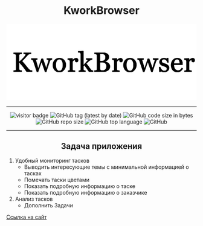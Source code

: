 <h1 align ="center">KworkBrowser</h1>

<img src="src/icons/Head.png">

---------------------------------
<div align="center">

<img alt="visitor badge" src="https://visitor-badge.laobi.icu/badge?page_id=GnomGad.KworkBrowser&?style=plastic"  />
<img alt="GitHub tag (latest by date)" src="https://img.shields.io/github/v/tag/GnomGad/KworkBrowser?style=plastic">
<img alt="GitHub code size in bytes" src="https://img.shields.io/github/languages/code-size/GnomGad/KworkBrowser?style=plastic">
<img alt="GitHub repo size" src="https://img.shields.io/github/repo-size/GnomGad/KworkBrowser?style=plastic">
<img alt="GitHub top language" src="https://img.shields.io/github/languages/top/GnomGad/KworkBrowser">

<img alt="GitHub" src="https://img.shields.io/github/license/GnomGad/KworkBrowser?style=plastic" >
</div>


-------------------------------

<h2 align ="center">Задача приложения</h2>

1. Удобный мониторинг тасков
    * Выводить интересующие темы с минимальной информацией о тасках 
    * Помечать таски цветами
    * Показать подробную информацию о таске
    * Показать подробную информацию о заказчике
2. Анализ тасков
    * Дополнить Задачи



[Ссылка на сайт](https://kwork.ru/)
